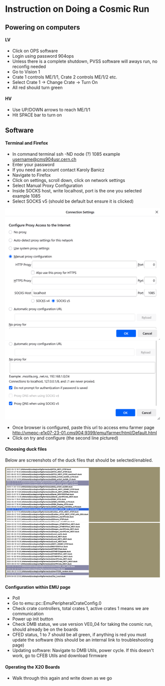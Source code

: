 # Instruction on Doing a Cosmic Run

## Powering on computers
  
#### LV  
   
  - Click on OPS software  
  - Login using password 904ops  
  - Unless there is a complete shutdown, PVSS software will aways run, no reconfig needed  
  - Go to Vision 1   
  - Crate 1 controls ME/1/1, Crate 2 controls ME/1/2 etc.  
  - Select Crate 1 -> Change Crate -> Turn On 
  - All red should turn green 
  
#### HV  

  - Use UP/DOWN arrows to reach ME/1/1  
  - Hit SPACE bar to turn on   
  
## Software  

#### Terminal and Firefox 

  - In command terminal ssh -ND node (?) 1085 example username@cms904usr.cern.ch  
  - Enter your password  
  - If you need an account contact Karoly Banicz    
  - Navigate to Firefox  
  - Click on settings, scroll down, click on network settings  
  - Select Manual Proxy Configuration  
  - Inside SOCKS host, write localhost, port is the one you selected example 1085  
  - Select SOCKS v5 (should be default but ensure it is clicked) 

![Page1](img/firefox1.png)
![Page2](img/firefox2.png)

  - Once browser is configured, paste this url to access emu farmer page http://vmepc-e1x07-23-01.cms904:9399/emu/farmer/html/Default.html   
  - Click on try and configure (the second line pictured) 

#### Choosing duck files

Below are screenshots of the duck files that should be selected/enabled.

![Page3](img/emusetup1.png)
![Page4](img/emusetup2.png)

#### Configuration within EMU page
  
  - Poll
  - Go to emu::pc::EmuPeripheralCrateConfig.0
  - Check crate controllers, total crates 1, active crates 1 means we are communication  
  - Power up init button  
  - Check DMB status, we use version VE0_04 for taking the cosmic run, should already be on the boards  
  - CFED status, 1 to 7 should be all green, if anything is red you must update the software (this should be an internal link to troubleshooting page)  
  - Updating software: Navigate to DMB Utils, power cycle. If this doesn't work, go to CFEB Utils and download firmware 


#### Operating the X2O Boards   

  - Walk through this again and write down as we go




